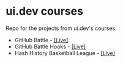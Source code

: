 # ui.dev courses
Repo for the projects from ui.dev's courses.
- GitHub Battle - [[Live]](https://dekisr-tmcourses-github-battle.netlify.app)
- GitHub Battle Hooks - [[Live]](https://dekisr-tmcourses-github-battle-hooks.netlify.app)
- Hash History Basketball League - [[Live]](https://dekisr-tmcourses-hhb-league.netlify.app)